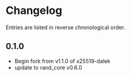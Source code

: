# Changelog

Entries are listed in reverse chronological order.

## 0.1.0

* Begin fork from v1.1.0 of x25519-dalek
* update to rand_core v0.6.0
